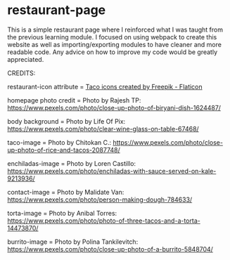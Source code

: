 # restaurant-page

This is a simple restaurant page where I reinforced what I was taught from the previous learning module. I focused on using webpack to create this website as well as importing/exporting modules to have cleaner and more readable code. Any advice on how to improve my code would be greatly appreciated.

CREDITS:

restaurant-icon attribute = <a href="https://www.flaticon.com/free-icons/taco" title="taco icons">Taco icons created by Freepik - Flaticon</a>

homepage photo credit = Photo by Rajesh TP: https://www.pexels.com/photo/close-up-photo-of-biryani-dish-1624487/

body background = Photo by Life Of Pix: https://www.pexels.com/photo/clear-wine-glass-on-table-67468/

taco-image = Photo by Chitokan C.: https://www.pexels.com/photo/close-up-photo-of-rice-and-tacos-2087748/

enchiladas-image = Photo by Loren Castillo: https://www.pexels.com/photo/enchiladas-with-sauce-served-on-kale-9213936/

contact-image = Photo by Malidate Van: https://www.pexels.com/photo/person-making-dough-784633/

torta-image = Photo by Anibal Torres: https://www.pexels.com/photo/photo-of-three-tacos-and-a-torta-14473870/

burrito-image = Photo by Polina Tankilevitch: https://www.pexels.com/photo/close-up-photo-of-a-burrito-5848704/